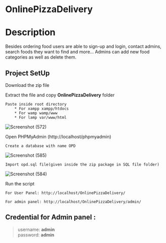 # OnlinePizzaDelivery

# Description

Besides ordering food users are able to sign-up and login, contact admins, search foods they want to find and more... Admins can add new food categories as well as delete them. 

## Project SetUp

 Download the zip file

 Extract the file and copy **OnlinePizzaDelivery** folder

    Paste inside root directory
        * For xampp xampp/htdocs 
        * For wamp wamp/www
        * For lamp var/www/html

![Screenshot (572)](https://user-images.githubusercontent.com/67963288/114294472-858be880-9abc-11eb-854d-4f571781b2b4.png)

 Open PHPMyAdmin (http://localhost/phpmyadmin)

    Create a database with name OPD
    
   ![Screenshot (585)](https://user-images.githubusercontent.com/67963288/112973637-33b79a00-916f-11eb-817b-316a6cf3dc0a.png)
    
    Import opd.sql file(given inside the zip package in SQL file folder)
   
   ![Screenshot (584)](https://user-images.githubusercontent.com/67963288/112973764-48942d80-916f-11eb-90bd-b8cc148539aa.png)

 Run the script 

    For User Panel: http://localhost/OnlinePizzaDelivery/
    
    For admin panel: http://localhost/OnlinePizzaDelivery/admin/
    
 ## Credential for Admin panel :

> username: **admin**       
> password: **admin**
